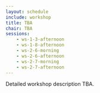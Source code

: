 ```yaml
---
layout: schedule
include: workshop
title: TBA
chair: TBA
sessions:
    - ws-1-3-afternoon
    - ws-1-8-afternoon
    - ws-2-6-morning
    - ws-2-6-afternoon
    - ws-2-7-morning
    - ws-2-7-afternoon
---
```


Detailed workshop description TBA.
